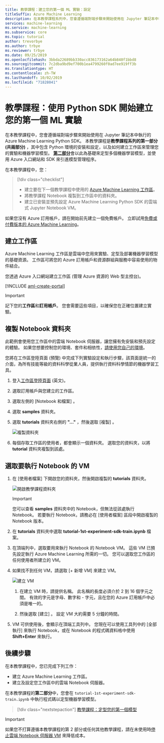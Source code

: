 ```yaml
---
title: 教學課程：建立您的第一個 ML 實驗：設定
titleSuffix: Azure Machine Learning
description: 在本教學課程系列中，您會遵循端對端步驟來開始使用在 Jupyter 筆記本中執行的 Azure Machine Learning Python SDK。  第一部分中已建立雲端筆記本伺服器環境及工作區來管理您的實驗和機器學習模型。
services: machine-learning
ms.service: machine-learning
ms.subservice: core
ms.topic: tutorial
author: trevorbye
ms.author: trbye
ms.reviewer: trbye
ms.date: 09/25/2019
ms.openlocfilehash: 3bbda22689bb330acc836173162a64b840f1bbd8
ms.sourcegitcommit: 7c2dba9bd9ef700b1ea4799260f0ad7ee919ff3b
ms.translationtype: HT
ms.contentlocale: zh-TW
ms.lasthandoff: 10/02/2019
ms.locfileid: "71828041"
---
```

# <a name="tutorial-get-started-creating-your-first-ml-experiment-with-the-python-sdk"></a>教學課程：使用 Python SDK 開始建立您的第一個 ML 實驗

在本教學課程中，您會遵循端對端步驟來開始使用在 Jupyter 筆記本中執行的 Azure Machine Learning Python SDK。 本教學課程是**教學課程系列的第一部分 (共兩部分)** ，其中包含 Python 環境的安裝和設定，以及如何建立工作區來管理您的實驗和機器學習模型。 [**第二部分**](tutorial-1st-experiment-sdk-train.md)會以此為基礎來定型多個機器學習模型，並使用 Azure 入口網站和 SDK 來引進模型管理程序。

在本教學課程中，您：

> [!div class="checklist"]
> * 建立要在下一個教學課程中使用的 [Azure Machine Learning 工作區](concept-workspace.md)。
> * 將教學課程 Notebook 複製到工作區中的資料夾。
> * 建立已安裝並預先設定 Azure Machine Learning Python SDK 的雲端式 Jupyter Notebook VM。

如果您沒有 Azure 訂用帳戶，請在開始前先建立一個免費帳戶。 立即試用[免費或付費版本的 Azure Machine Learning](https://aka.ms/AMLFree)。

## <a name="create-a-workspace"></a>建立工作區

Azure Machine Learning 工作區是雲端中您用來實驗、定型及部署機器學習模型的基礎資源。 工作區可將您的 Azure 訂用帳戶和資源群組與服務中容易使用的物件結合。 

您透過 Azure 入口網站建立工作區 (管理 Azure 資源的 Web 型主控台)。 

[!INCLUDE [aml-create-portal](../../../includes/aml-create-in-portal.md)]

>[!IMPORTANT] 
> 記下您的**工作區**和**訂用帳戶**。 您會需要這些項目，以確保您在正確位置建立實驗。 


## <a name="azure"></a>複製 Notebook 資料夾

此範例會使用您工作區中的雲端 Notebook 伺服器，讓您擁有免安裝和預先設定的體驗。 如果您想要控制您的環境、套件和相依性，[請使用您自己的環境](how-to-configure-environment.md#local)。

您將在工作區登陸頁面 (預覽) 中完成下列實驗設定和執行步驟，該頁面是統一的介面，為所有技能等級的資料科學從業人員，提供執行資料科學情節的機器學習工具。

1. 登入[工作區登陸頁面](https://ml.azure.com/) \(英文\)。

1. 選取訂用帳戶與您建立的工作區。

1. 選取左側的 [Notebook 和檔案]  。

1. 選取 **samples** 資料夾。

1. 選取 **tutorials** 資料夾右側的 **"..."** ，然後選取 [複製]  。

    ![複製資料夾](media/tutorial-1st-experiment-sdk-setup/clone-tutorials.png)

1. 每個存取工作區的使用者，都會顯示一個資料夾。  選取您的資料夾，以將 **tutorial** 資料夾複製到該處。

## <a name="a-nameopenselect-a-vm-to-run-the-notebook"></a><a name="open">選取要執行 Notebook 的 VM

1. 在 [使用者檔案]  下開啟您的資料夾，然後開啟複製的 **tutorials** 資料夾。

    ![開啟教學課程資料夾](media/tutorial-1st-experiment-sdk-setup/expand-user-folder.png)

    > [!IMPORTANT]
    > 您可以查看 **samples** 資料夾中的 Notebook，但無法從該處執行 Notebook。  若要執行 Notebook，請務必在 [使用者檔案]  區段中開啟複製的 Notebook 版本。
    
1. 在 **tutorials** 資料夾中選取 **tutorial-1st-experiment-sdk-train.ipynb** 檔案。

1. 在頂端列中，選取要用來執行 Notebook 的 Notebook VM。 這些 VM 已預先設定執行 Azure Machine Learning 所需的一切。 您可以選取您工作區的任何使用者所建立的 VM。 

1. 如果找不到任何 VM，請選取 [+ 新增 VM]  來建立 VM。

    ![建立 VM](media/tutorial-1st-experiment-sdk-setup/no-vm.png)

    1. 在建立 VM 時，請提供名稱。  此名稱的長度必須介於 2 到 16 個字元之間。 有效的字元是字母、數字和 - 字元，且在您的 Azure 訂用帳戶中必須是唯一的。

    1. 然後選取 [建立]  。 設定 VM 大約需要 5 分鐘的時間。

1. VM 可供使用後，會顯示在頂端工具列中。  您現在可以使用工具列中的 [全部執行]  來執行 Notebook，或在 Notebook 的程式碼資料格中使用 **Shift+Enter** 來執行。


## <a name="next-steps"></a>後續步驟

在本教學課程中，您已完成下列工作：

* 建立 Azure Machine Learning 工作區。
* 建立及設定您工作區中的雲端 Notebook 伺服器。

在本教學課程的**第二部分**中，您會在 `tutorial-1st-experiment-sdk-train.ipynb` 中執行程式碼以定型機器學習模型。 

> [!div class="nextstepaction"]
> [教學課程：定型您的第一個模型](tutorial-1st-experiment-sdk-train.md)

> [!IMPORTANT]
> 如果您不打算遵循本教學課程的第 2 部分或任何其他教學課程，請在未使用時[停止雲端 Notebook 伺服器 VM](tutorial-1st-experiment-sdk-train.md#clean-up-resources) 來降低成本。



